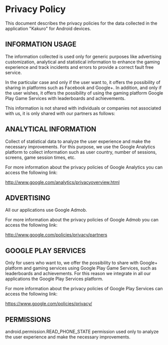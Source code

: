 Privacy Policy
==============
This document describes the privacy policies for the data collected in the application "Kakuro" for Android devices.

INFORMATION USAGE
-----------------

The information collected is used only for generic purposes like advertising customization, analytical and statistical information to enhance the gaming experience and track incidents and errors to provide a correct fault free service.

In the particular case and only if the user want to, it offers the possibility of sharing in platforms such as Facebook and Google+. In addition, and only if the user wishes, it offers the possibility of using the gaming platform Google Play Game Services with leaderboards and achievements.

This information is not shared with individuals or companies not associated with us, it is only shared with our partners as follows:

ANALYTICAL INFORMATION
----------------------
 
Collect of statistical data to analyze the user experience and make the necessary improvements. For this purpose, we use the Google Analytics platform to collect information such as user country, number of sessions, screens, game session times, etc.

For more information about the privacy policies of Google Analytics you can access the following link:

http://www.google.com/analytics/privacyoverview.html

ADVERTISING
-----------

All our applications use Google Admob.

For more information about the privacy policies of Google Admob you can access the following link:

http://www.google.com/policies/privacy/partners

GOOGLE PLAY SERVICES
--------------------
 
Only for users who want to, we offer the possibility to share with Google+ platform and gaming services using Google Play Game Services, such as leaderboards and achievements. For this reason we integrate in all our applications the Google Play Services platform.

For more information about the privacy policies of Google Play Services can access the following link:

https://www.google.com/policies/privacy/

PERMISSIONS
--------------------

android.permission.READ_PHONE_STATE permission used only to analyze the user experience and make the necessary improvements.
